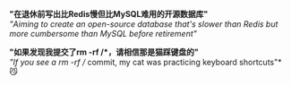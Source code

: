  **"在退休前写出比Redis慢但比MySQL难用的开源数据库"**  
 *"Aiming to create an open-source database that's slower than Redis but more cumbersome than MySQL before retirement"*

 **"如果发现我提交了rm -rf /*，请相信那是猫踩键盘的"**  
 *"If you see a rm -rf /* commit, my cat was practicing keyboard shortcuts"*  😼
<!---
DengY11/DengY11 is a ✨ special ✨ repository because its `README.md` (this file) appears on your GitHub profile.
You can click the Preview link to take a look at your changes.
--->
